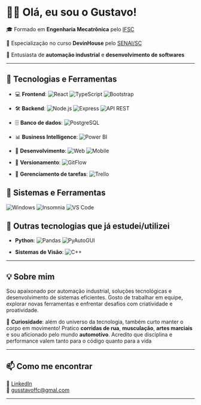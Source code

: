 # 👨‍💻 Olá, eu sou o Gustavo!

🎓 Formado em **Engenharia Mecatrônica** pelo [IFSC](https://www.ifsc.edu.br)  

🧩 Especialização no curso **DevinHouse** pelo [SENAI/SC](https://www.sc.senai.br)  

🤖 Entusiasta de **automação industrial** e **desenvolvimento de softwares**

----

## 🚀 Tecnologias e Ferramentas
 
- 💻 **Frontend**:
  ![React](https://img.shields.io/badge/-React-61DAFB?style=flat-square&logo=react)
  ![TypeScript](https://img.shields.io/badge/-TypeScript-3178C6?style=flat-square&logo=typescript&logoColor=white)
  ![Bootstrap](https://img.shields.io/badge/-Bootstrap-7952B3?style=flat-square&logo=bootstrap&logoColor=white)
  
- 🛠️ **Backend**: 
  ![Node.js](https://img.shields.io/badge/-Node.js-339933?style=flat-square&logo=node.js)
  ![Express](https://img.shields.io/badge/-Express-000000?style=flat-square&logo=express&logoColor=white)
  ![API REST](https://img.shields.io/badge/-API%20REST-6DB33F?style=flat-square&logo=datadog)
  
- 🗄️ **Banco de dados**:
  ![PostgreSQL](https://img.shields.io/badge/-PostgreSQL-4169E1?style=flat-square&logo=postgresql&logoColor=white)
 
- 📊 **Business Intelligence**:
  ![Power BI](https://img.shields.io/badge/-Power%20BI-F2C811?style=flat-square&logo=powerbi&logoColor=black)
  
- 📱 **Desenvolvimento**:
  ![Web](https://img.shields.io/badge/-Web%20Dev-0D1117?style=flat-square&logo=googlechrome&logoColor=white)
  ![Mobile](https://img.shields.io/badge/-Mobile%20Dev-1C1E26?style=flat-square&logo=android&logoColor=green)

- 🔁 **Versionamento**:
  ![GitFlow](https://img.shields.io/badge/-GitFlow-F05032?style=flat-square&logo=git&logoColor=white)

- 📌 **Gerenciamento de tarefas**:
  ![Trello](https://img.shields.io/badge/-Trello-0052CC?style=flat-square&logo=trello&logoColor=white)

## 🧱 Sistemas e Ferramentas
 ![Windows](https://img.shields.io/badge/-Windows-0078D6?style=flat-square&logo=windows&logoColor=white)
 ![Insomnia](https://img.shields.io/badge/-Insomnia-4000BF?style=flat-square&logo=insomnia&logoColor=white)
 ![VS Code](https://img.shields.io/badge/-VSCode-007ACC?style=flat-square&logo=visualstudiocode&logoColor=white)

## 🧪 Outras tecnologias que já estudei/utilizei

- **Python**: ![Pandas](https://img.shields.io/badge/-Pandas-3776AB?style=flat-square&logo=python&logoColor=white) ![PyAutoGUI](https://img.shields.io/badge/-PyAutoGUI-3776AB?style=flat-square&logo=python&logoColor=white)

- **Sistemas de Visão**: ![C++](https://img.shields.io/badge/-C++-00599C?style=flat-square&logo=c%2B%2B&logoColor=white)
  
---

## 💡 Sobre mim

Sou apaixonado por automação industrial, soluções tecnológicas e desenvolvimento de sistemas eficientes. Gosto de trabalhar em equipe, explorar novas ferramentas e enfrentar desafios com criatividade e proatividade.  

💬 **Curiosidade**: além do universo da tecnologia, também curto manter o corpo em movimento! Pratico **corridas de rua**, **musculação**, **artes marciais** e sou aficionado pelo mundo **automotivo**. Acredito que disciplina e performance valem tanto para o código quanto para a vida

---

## 📫 Como me encontrar

🔗 [LinkedIn](https://www.linkedin.com/in/gustavo-fernandes-733bb8161/)  
📧 gusstavoffc@gmal.com

---
